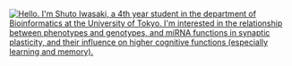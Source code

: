 <a href="https://iwasakishuto.github.io/"><img src="https://github.com/iwasakishuto/iwasakishuto/raw/master/bio.gif" alt="Hello. I'm Shuto Iwasaki, a 4th year student in the department of Bioinformatics at the University of Tokyo. I'm interested in the relationship between phenotypes and genotypes, and miRNA functions in synaptic plasticity, and their influence on higher cognitive functions (especially learning and memory)."></a>

<!-- 
Thank you for your interest in me:) Please feel free to contact me!!
- portfolio: <https://github.com/iwasakishuto>
- twitter: <https://twitter.com/cabernet_rock>
-->
